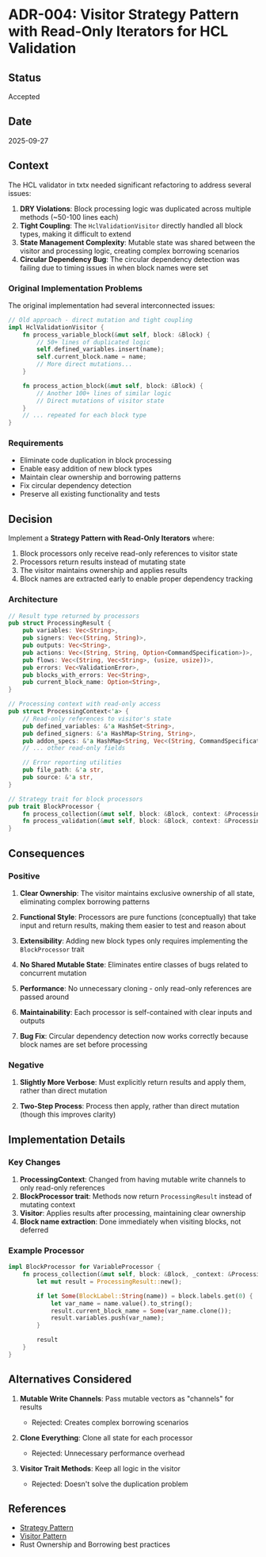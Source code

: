 # ADR-004: Visitor Strategy Pattern with Read-Only Iterators for HCL Validation

## Status

Accepted

## Date

2025-09-27

## Context

The HCL validator in txtx needed significant refactoring to address several issues:

1. **DRY Violations**: Block processing logic was duplicated across multiple methods (~50-100 lines each)
2. **Tight Coupling**: The `HclValidationVisitor` directly handled all block types, making it difficult to extend
3. **State Management Complexity**: Mutable state was shared between the visitor and processing logic, creating complex borrowing scenarios
4. **Circular Dependency Bug**: The circular dependency detection was failing due to timing issues in when block names were set

### Original Implementation Problems

The original implementation had several interconnected issues:

```rust
// Old approach - direct mutation and tight coupling
impl HclValidationVisitor {
    fn process_variable_block(&mut self, block: &Block) {
        // 50+ lines of duplicated logic
        self.defined_variables.insert(name);
        self.current_block.name = name;
        // More direct mutations...
    }

    fn process_action_block(&mut self, block: &Block) {
        // Another 100+ lines of similar logic
        // Direct mutations of visitor state
    }
    // ... repeated for each block type
}
```

### Requirements

- Eliminate code duplication in block processing
- Enable easy addition of new block types
- Maintain clear ownership and borrowing patterns
- Fix circular dependency detection
- Preserve all existing functionality and tests

## Decision

Implement a **Strategy Pattern with Read-Only Iterators** where:

1. Block processors only receive read-only references to visitor state
2. Processors return results instead of mutating state
3. The visitor maintains ownership and applies results
4. Block names are extracted early to enable proper dependency tracking

### Architecture

```rust
// Result type returned by processors
pub struct ProcessingResult {
    pub variables: Vec<String>,
    pub signers: Vec<(String, String)>,
    pub outputs: Vec<String>,
    pub actions: Vec<(String, String, Option<CommandSpecification>)>,
    pub flows: Vec<(String, Vec<String>, (usize, usize))>,
    pub errors: Vec<ValidationError>,
    pub blocks_with_errors: Vec<String>,
    pub current_block_name: Option<String>,
}

// Processing context with read-only access
pub struct ProcessingContext<'a> {
    // Read-only references to visitor's state
    pub defined_variables: &'a HashSet<String>,
    pub defined_signers: &'a HashMap<String, String>,
    pub addon_specs: &'a HashMap<String, Vec<(String, CommandSpecification)>>,
    // ... other read-only fields

    // Error reporting utilities
    pub file_path: &'a str,
    pub source: &'a str,
}

// Strategy trait for block processors
pub trait BlockProcessor {
    fn process_collection(&mut self, block: &Block, context: &ProcessingContext) -> ProcessingResult;
    fn process_validation(&mut self, block: &Block, context: &ProcessingContext) -> ProcessingResult;
}
```

## Consequences

### Positive

1. **Clear Ownership**: The visitor maintains exclusive ownership of all state, eliminating complex borrowing patterns

2. **Functional Style**: Processors are pure functions (conceptually) that take input and return results, making them easier to test and reason about

3. **Extensibility**: Adding new block types only requires implementing the `BlockProcessor` trait

4. **No Shared Mutable State**: Eliminates entire classes of bugs related to concurrent mutation

5. **Performance**: No unnecessary cloning - only read-only references are passed around

6. **Maintainability**: Each processor is self-contained with clear inputs and outputs

7. **Bug Fix**: Circular dependency detection now works correctly because block names are set before processing

### Negative

1. **Slightly More Verbose**: Must explicitly return results and apply them, rather than direct mutation

2. **Two-Step Process**: Process then apply, rather than direct mutation (though this improves clarity)

## Implementation Details

### Key Changes

1. **ProcessingContext**: Changed from having mutable write channels to only read-only references
2. **BlockProcessor trait**: Methods now return `ProcessingResult` instead of mutating context
3. **Visitor**: Applies results after processing, maintaining clear ownership
4. **Block name extraction**: Done immediately when visiting blocks, not deferred

### Example Processor

```rust
impl BlockProcessor for VariableProcessor {
    fn process_collection(&mut self, block: &Block, _context: &ProcessingContext) -> ProcessingResult {
        let mut result = ProcessingResult::new();

        if let Some(BlockLabel::String(name)) = block.labels.get(0) {
            let var_name = name.value().to_string();
            result.current_block_name = Some(var_name.clone());
            result.variables.push(var_name);
        }

        result
    }
}
```

## Alternatives Considered

1. **Mutable Write Channels**: Pass mutable vectors as "channels" for results
   - Rejected: Creates complex borrowing scenarios

2. **Clone Everything**: Clone all state for each processor
   - Rejected: Unnecessary performance overhead

3. **Visitor Trait Methods**: Keep all logic in the visitor
   - Rejected: Doesn't solve the duplication problem

## References

- [Strategy Pattern](https://refactoring.guru/design-patterns/strategy)
- [Visitor Pattern](https://refactoring.guru/design-patterns/visitor)
- Rust Ownership and Borrowing best practices